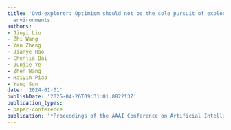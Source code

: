 ```yaml
---
title: 'Ovd-explorer: Optimism should not be the sole pursuit of exploration in noisy
  environments'
authors:
- Jinyi Liu
- Zhi Wang
- Yan Zheng
- Jianye Hao
- Chenjia Bai
- Junjie Ye
- Zhen Wang
- Haiyin Piao
- Yang Sun
date: '2024-01-01'
publishDate: '2025-04-26T09:31:01.882213Z'
publication_types:
- paper-conference
publication: '*Proceedings of the AAAI Conference on Artificial Intelligence*'
---
```

